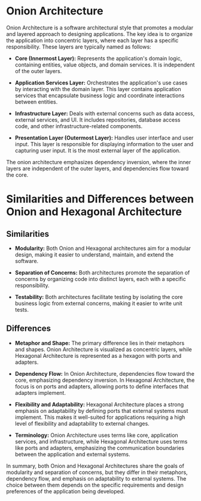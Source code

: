 # Onion Architecture

Onion Architecture is a software architectural style that promotes a modular and layered approach to designing applications. The key idea is to organize the application into concentric layers, where each layer has a specific responsibility. These layers are typically named as follows:

- **Core (Innermost Layer):** Represents the application's domain logic, containing entities, value objects, and domain services. It is independent of the outer layers.

- **Application Services Layer:** Orchestrates the application's use cases by interacting with the domain layer. This layer contains application services that encapsulate business logic and coordinate interactions between entities.

- **Infrastructure Layer:** Deals with external concerns such as data access, external services, and UI. It includes repositories, database access code, and other infrastructure-related components.

- **Presentation Layer (Outermost Layer):** Handles user interface and user input. This layer is responsible for displaying information to the user and capturing user input. It is the most external layer of the application.

The onion architecture emphasizes dependency inversion, where the inner layers are independent of the outer layers, and dependencies flow toward the core.

# Similarities and Differences between Onion and Hexagonal Architecture

## Similarities

- **Modularity:** Both Onion and Hexagonal architectures aim for a modular design, making it easier to understand, maintain, and extend the software.

- **Separation of Concerns:** Both architectures promote the separation of concerns by organizing code into distinct layers, each with a specific responsibility.

- **Testability:** Both architectures facilitate testing by isolating the core business logic from external concerns, making it easier to write unit tests.

## Differences

- **Metaphor and Shape:** The primary difference lies in their metaphors and shapes. Onion Architecture is visualized as concentric layers, while Hexagonal Architecture is represented as a hexagon with ports and adapters.

- **Dependency Flow:** In Onion Architecture, dependencies flow toward the core, emphasizing dependency inversion. In Hexagonal Architecture, the focus is on ports and adapters, allowing ports to define interfaces that adapters implement.

- **Flexibility and Adaptability:** Hexagonal Architecture places a strong emphasis on adaptability by defining ports that external systems must implement. This makes it well-suited for applications requiring a high level of flexibility and adaptability to external changes.

- **Terminology:** Onion Architecture uses terms like core, application services, and infrastructure, while Hexagonal Architecture uses terms like ports and adapters, emphasizing the communication boundaries between the application and external systems.

In summary, both Onion and Hexagonal Architectures share the goals of modularity and separation of concerns, but they differ in their metaphors, dependency flow, and emphasis on adaptability to external systems. The choice between them depends on the specific requirements and design preferences of the application being developed.